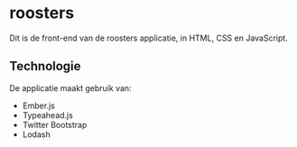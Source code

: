 # roosters

Dit is de front-end van de roosters applicatie, in HTML, CSS en JavaScript.

## Technologie

De applicatie maakt gebruik van:

- Ember.js
- Typeahead.js
- Twitter Bootstrap
- Lodash
